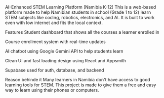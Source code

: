
AI-Enhanced STEM Learning Platform (Namibia K-12)
This is a web-based platform made to help Namibian students in school (Grade 1 to 12) learn STEM subjects like coding, robotics, electronics, and AI. It is built to work even with low internet and fits the local context.

Features
Student dashboard that shows all the courses a learner enrolled in

Course enrollment system with real-time updates

AI chatbot using Google Gemini API to help students learn

Clean UI and fast loading design using React and Appsmith

Supabase used for auth, database, and backend

Reason behinde it
Many learners in Namibia don't have access to good learning tools for STEM. This project is made to give them a free and easy way to learn using their phones or computers.

